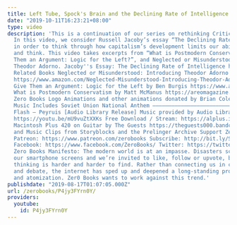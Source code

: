 ```yaml
---
title: Left Tube, Spock's Brain and the Declining Rate of Intelligence
date: "2019-10-11T16:23:21+08:00"
type: video
description: 'This is a continuation of our series on rethinking Critical Theory.
  In this video, we consider Russell Jacoby’s essay “The Declining Rate of Intelligence”
  in order to think through how capitalism’s development limits our ability to cope
  and think. This video takes excerpts from “What is Postmodern Conservatism?”, “Give
  Them an Argument: Logic for the Left?”, and Neglected or Misunderstood: Introducing
  Theodor Adorno. Jacoby''s Essay: The Declining Rate of Intelligence https://damagemag.com/2019/07/29/a-falling-rate-of-intelligence/
  Related Books Neglected or Misunderstood: Introducing Theodor Adorno by Stuart Walton
  https://www.amazon.com/Neglected-Misunderstood-Introducing-Theodor-Adorno/dp/1785353829
  Give Them an Argument: Logic for the Left by Ben Burgis https://www.amazon.com/Give-Them-Argument-Logic-Left/dp/1789042100
  What is Postmodern Conservatism by Matt McManus https://areomagazine.com/2019/07/11/a-preview-of-what-is-post-modern-conservatism-essays-on-our-hugely-tremendous-times/
  Zero Books Logo Animations and other animations donated by Brian Cole https://www.instagram.com/robotbloodco/
  Music Includes Soviet Union National Anthem –––––––––––––––––––––––––––––– Track:
  Flash — Peyruis [Audio Library Release] Music provided by Audio Library Plus Watch:
  https://youtu.be/mU9vuZtXXKs Free Download / Stream: https://alplus.io/Flash ––––––––––––––––––––––––––––––
  Macintosh Plus 420 on Guitar by The Guests https://theguests000.bandcamp.com/ Video
  and Music Clips from Storyblocks and the Prelinger Archive Support Zero Books on
  Patreon: https://www.patreon.com/zerobooks Subscribe: http://bit.ly/SubZeroBooks
  Facebook: https://www.facebook.com/ZeroBooks/ Twitter: https://twitter.com/zer0books
  Zero Books Manifesto: The modern world is at an impasse. Disasters scroll across
  our smartphone screens and we’re invited to like, follow or upvote, but critical
  thinking is harder and harder to find. Rather than connecting us in common struggle
  and debate, the internet has sped up and deepened a long-standing process of alienation
  and atomization. Zer0 Books wants to work against this trend.'
publishdate: "2019-08-17T01:07:05.000Z"
url: /zerobooks/P4jy3FYrn0Y/
providers:
  youtube:
    id: P4jy3FYrn0Y
---
```

